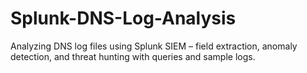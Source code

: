 # Splunk-DNS-Log-Analysis
Analyzing DNS log files using Splunk SIEM – field extraction, anomaly detection, and threat hunting with queries and sample logs.

